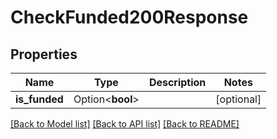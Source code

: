 # CheckFunded200Response

## Properties

Name | Type | Description | Notes
------------ | ------------- | ------------- | -------------
**is_funded** | Option<**bool**> |  | [optional]

[[Back to Model list]](../README.md#documentation-for-models) [[Back to API list]](../README.md#documentation-for-api-endpoints) [[Back to README]](../README.md)


